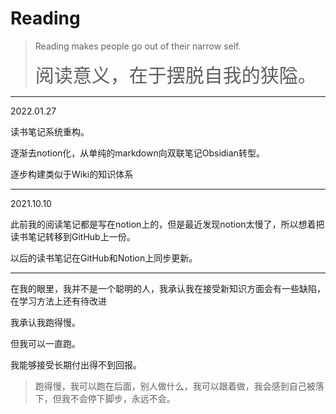 # Reading

>Reading makes people go out of their narrow self.
>
><span style="font-size:30px; font-weight:200">阅读意义，在于摆脱自我的狭隘。</span>

---

2022.01.27

读书笔记系统重构。

逐渐去notion化，从单纯的markdown向双联笔记Obsidian转型。

逐步构建类似于Wiki的知识体系

---

2021.10.10

此前我的阅读笔记都是写在notion上的，但是最近发现notion太慢了，所以想着把读书笔记转移到GitHub上一份。

以后的读书笔记在GitHub和Notion上同步更新。

---

在我的眼里，我并不是一个聪明的人，我承认我在接受新知识方面会有一些缺陷，在学习方法上还有待改进

我承认我跑得慢。

但我可以一直跑。

我能够接受长期付出得不到回报。



> 跑得慢，我可以跑在后面，别人做什么，我可以跟着做，我会感到自己被落下，但我不会停下脚步，永远不会。





